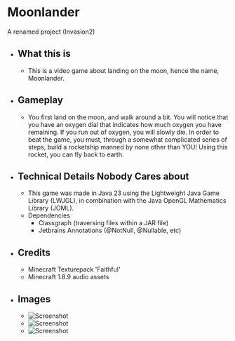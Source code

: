 # Moonlander

A renamed project (Invasion2)

* ## What this is
    * This is a video game about landing on the moon, hence the name, Moonlander.
* ## Gameplay
    * You first land on the moon, and walk around a bit. You will notice that you have an oxygen dial that indicates how much oxygen you have remaining. If you run out of oxygen, you will slowly die. In order to beat the game, you must, through a somewhat complicated series of steps, build a rocketship manned by none other than YOU! Using this rocket, you can fly back to earth.
* ## Technical Details Nobody Cares about
    * This game was made in Java 23 using the Lightweight Java Game Library (LWJGL), in combination with the Java OpenGL Mathematics Library (JOML).
    * Dependencies
        * Classgraph (traversing files within a JAR file)
        * Jetbrains Annotations (@NotNull, @Nullable, etc)
* ## Credits
    * Minecraft Texturepack 'Faithful'
    * Minecraft 1.8.9 audio assets
* ## Images
    * ![Screenshot](https://i.imgur.com/vxhKmB4.png)
    * ![Screenshot](https://i.imgur.com/cZAVBH6.png)
    * ![Screenshot](https://i.imgur.com/lgvJbWu.png)
